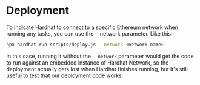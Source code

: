 # Deployment
To indicate Hardhat to connect to a specific Ethereum network when running any tasks, you can use the --network parameter. Like this:
```bash 
npx hardhat run scripts/deploy.js --network <network-name>
```
In this case, running it without the `--network` parameter would get the code to run against an embedded instance of Hardhat Network, 
so the deployment actually gets lost when Hardhat finishes running,
 but it's still useful to test that our deployment code works:
